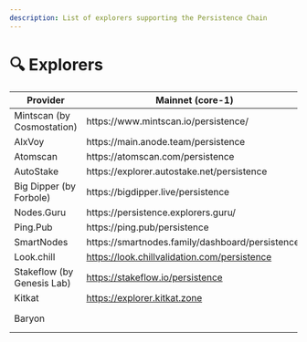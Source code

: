 ```yaml
---
description: List of explorers supporting the Persistence Chain
---
```


# 🔍 Explorers

<table><thead><tr><th>Provider</th><th>Mainnet (core-1)</th><th width="230">Testnet (test-core-2)</th></tr></thead><tbody><tr><td>Mintscan (by Cosmostation)</td><td>https://www.mintscan.io/persistence/</td><td><a href="https://www.mintscan.io/persistence-testnet/">https://www.mintscan.io/persistence-testnet/</a></td></tr><tr><td>AlxVoy</td><td>https://main.anode.team/persistence</td><td></td></tr><tr><td>Atomscan</td><td>https://atomscan.com/persistence</td><td></td></tr><tr><td>AutoStake</td><td>https://explorer.autostake.net/persistence</td><td></td></tr><tr><td>Big Dipper (by Forbole)</td><td>https://bigdipper.live/persistence</td><td></td></tr><tr><td>Nodes.Guru</td><td>https://persistence.explorers.guru/</td><td></td></tr><tr><td>Ping.Pub</td><td>https://ping.pub/persistence</td><td></td></tr><tr><td>SmartNodes</td><td>https://smartnodes.family/dashboard/persistence/</td><td></td></tr><tr><td>Look.chill</td><td><a href="https://look.chillvalidation.com/persistence">https://look.chillvalidation.com/persistence</a></td><td></td></tr><tr><td>Stakeflow (by Genesis Lab)</td><td><a href="https://stakeflow.io/persistence">https://stakeflow.io/persistence</a></td><td><a href="https://stakeflow.io/persistence-testnet">https://stakeflow.io/persistence-testnet</a></td></tr><tr><td>Kitkat</td><td><a href="https://explorer.kitkat.zone">https://explorer.kitkat.zone</a></td><td></td></tr><tr><td>Baryon</td><td></td><td><a href="https://testnet-explorer.baryon.dev/test-core-2">https://testnet-explorer.baryon.dev/test-core-2</a></td></tr></tbody></table>
